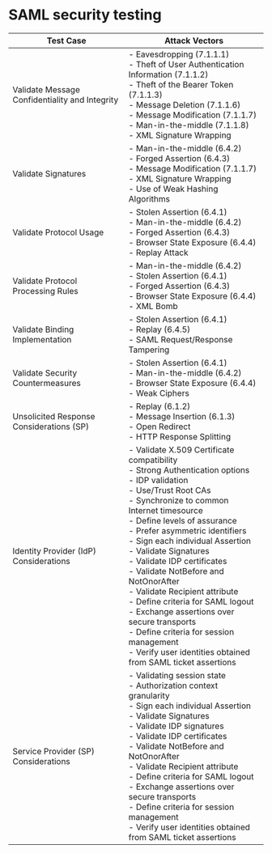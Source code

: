 # SAML security testing 

| Test Case | Attack Vectors |
|-|-|  
| Validate Message Confidentiality and Integrity | - Eavesdropping (7.1.1.1)<br>- Theft of User Authentication Information (7.1.1.2)<br>- Theft of the Bearer Token (7.1.1.3)<br>- Message Deletion (7.1.1.6)<br>- Message Modification (7.1.1.7)<br>- Man-in-the-middle (7.1.1.8)<br>- XML Signature Wrapping |
| Validate Signatures | - Man-in-the-middle (6.4.2)<br>- Forged Assertion (6.4.3)<br>- Message Modification (7.1.1.7)<br>- XML Signature Wrapping<br>- Use of Weak Hashing Algorithms |
| Validate Protocol Usage | - Stolen Assertion (6.4.1)<br>- Man-in-the-middle (6.4.2)<br>- Forged Assertion (6.4.3)<br>- Browser State Exposure (6.4.4)<br>- Replay Attack |  
| Validate Protocol Processing Rules | - Man-in-the-middle (6.4.2)<br>- Stolen Assertion (6.4.1)<br>- Forged Assertion (6.4.3)<br>- Browser State Exposure (6.4.4)<br>- XML Bomb |
| Validate Binding Implementation | - Stolen Assertion (6.4.1)<br>- Replay (6.4.5)<br>- SAML Request/Response Tampering |
| Validate Security Countermeasures | - Stolen Assertion (6.4.1)<br>- Man-in-the-middle (6.4.2)<br>- Browser State Exposure (6.4.4)<br>- Weak Ciphers |
| Unsolicited Response Considerations (SP) | - Replay (6.1.2)<br>- Message Insertion (6.1.3)<br>- Open Redirect<br>- HTTP Response Splitting |  
| Identity Provider (IdP) Considerations | - Validate X.509 Certificate compatibility<br>- Strong Authentication options<br>- IDP validation<br>- Use/Trust Root CAs<br>- Synchronize to common Internet timesource<br>- Define levels of assurance<br>- Prefer asymmetric identifiers<br>- Sign each individual Assertion<br>- Validate Signatures<br>- Validate IDP certificates<br>- Validate NotBefore and NotOnorAfter<br>- Validate Recipient attribute<br>- Define criteria for SAML logout<br>- Exchange assertions over secure transports<br>- Define criteria for session management<br>- Verify user identities obtained from SAML ticket assertions |
| Service Provider (SP) Considerations | - Validating session state<br>- Authorization context granularity<br>- Sign each individual Assertion<br>- Validate Signatures<br>- Validate IDP signatures<br>- Validate IDP certificates<br>- Validate NotBefore and NotOnorAfter<br>- Validate Recipient attribute<br>- Define criteria for SAML logout<br>- Exchange assertions over secure transports<br>- Define criteria for session management<br>- Verify user identities obtained from SAML ticket assertions |
